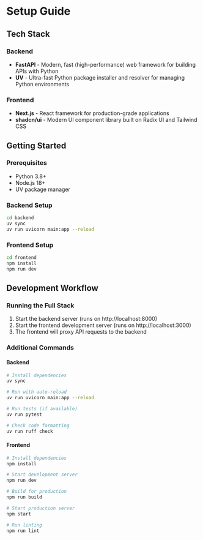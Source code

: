 # Setup Guide

## Tech Stack

### Backend
- **FastAPI** - Modern, fast (high-performance) web framework for building APIs with Python
- **UV** - Ultra-fast Python package installer and resolver for managing Python environments

### Frontend
- **Next.js** - React framework for production-grade applications
- **shadcn/ui** - Modern UI component library built on Radix UI and Tailwind CSS

## Getting Started

### Prerequisites
- Python 3.8+
- Node.js 18+
- UV package manager

### Backend Setup
```bash
cd backend
uv sync
uv run uvicorn main:app --reload
```

### Frontend Setup
```bash
cd frontend
npm install
npm run dev
```

## Development Workflow

### Running the Full Stack
1. Start the backend server (runs on http://localhost:8000)
2. Start the frontend development server (runs on http://localhost:3000)
3. The frontend will proxy API requests to the backend

### Additional Commands

#### Backend
```bash
# Install dependencies
uv sync

# Run with auto-reload
uv run uvicorn main:app --reload

# Run tests (if available)
uv run pytest

# Check code formatting
uv run ruff check
```

#### Frontend
```bash
# Install dependencies
npm install

# Start development server
npm run dev

# Build for production
npm run build

# Start production server
npm start

# Run linting
npm run lint
```